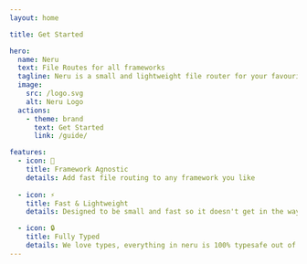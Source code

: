 ```yaml
---
layout: home

title: Get Started

hero:
  name: Neru
  text: File Routes for all frameworks
  tagline: Neru is a small and lightweight file router for your favourite backends
  image:
    src: /logo.svg
    alt: Neru Logo
  actions:
    - theme: brand
      text: Get Started
      link: /guide/

features:
  - icon: 🌈
    title: Framework Agnostic
    details: Add fast file routing to any framework you like
    
  - icon: ⚡️
    title: Fast & Lightweight
    details: Designed to be small and fast so it doesn't get in the way

  - icon: 🔒
    title: Fully Typed
    details: We love types, everything in neru is 100% typesafe out of the box
---
```

